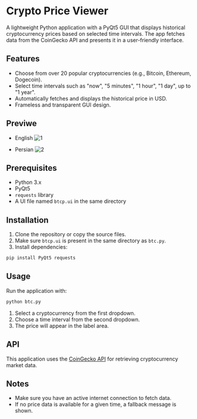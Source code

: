 # Crypto Price Viewer

A lightweight Python application with a PyQt5 GUI that displays historical cryptocurrency prices based on selected time intervals. The app fetches data from the CoinGecko API and presents it in a user-friendly interface.

## Features

- Choose from over 20 popular cryptocurrencies (e.g., Bitcoin, Ethereum, Dogecoin).
- Select time intervals such as "now", "5 minutes", "1 hour", "1 day", up to "1 year".
- Automatically fetches and displays the historical price in USD.
- Frameless and transparent GUI design.

## Previwe

- English
![1](https://github.com/user-attachments/assets/4f3b67e3-26c8-4fce-ae9d-3ad5cf27021f)


- Persian
![2](https://github.com/user-attachments/assets/884bf49c-26f9-4b00-b001-f27889313cc9)


## Prerequisites

- Python 3.x
- PyQt5
- `requests` library
- A UI file named `btcp.ui` in the same directory

## Installation

1. Clone the repository or copy the source files.
2. Make sure `btcp.ui` is present in the same directory as `btc.py`.
3. Install dependencies:

```bash
pip install PyQt5 requests
```

## Usage

Run the application with:

```bash
python btc.py
```

1. Select a cryptocurrency from the first dropdown.
2. Choose a time interval from the second dropdown.
3. The price will appear in the label area.

## API

This application uses the [CoinGecko API](https://www.coingecko.com/en/api) for retrieving cryptocurrency market data.

## Notes

- Make sure you have an active internet connection to fetch data.
- If no price data is available for a given time, a fallback message is shown.
